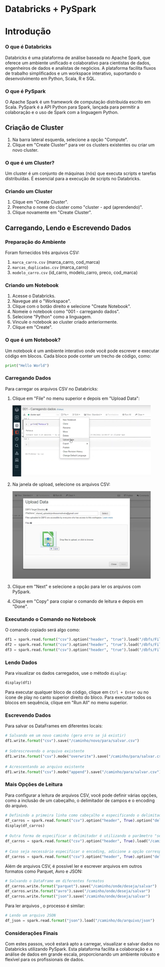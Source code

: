 # Databricks + PySpark
# Introdução

### O que é Databricks

Databricks é uma plataforma de análise baseada no Apache Spark, que oferece um ambiente unificado e colaborativo para cientistas de dados, engenheiros de dados e analistas de negócios. A plataforma facilita fluxos de trabalho simplificados e um workspace interativo, suportando o desenvolvimento em Python, Scala, R e SQL.

### O que é PySpark

O Apache Spark é um framework de computação distribuída escrito em Scala. PySpark é a API Python para Spark, lançada para permitir a colaboração e o uso de Spark com a linguagem Python.

## Criação de Cluster

1. Na barra lateral esquerda, selecione a opção "Compute".
2. Clique em "Create Cluster" para ver os clusters existentes ou criar um novo cluster.

### O que é um Cluster?

Um cluster é um conjunto de máquinas (nós) que executa scripts e tarefas distribuídas. É essencial para a execução de scripts no Databricks.

### Criando um Cluster

1. Clique em "Create Cluster".
2. Preencha o nome do cluster como "cluster - apd (aprendendo)".
3. Clique novamente em "Create Cluster".

## Carregando, Lendo e Escrevendo Dados

### Preparação do Ambiente

Foram fornecidos três arquivos CSV:

1. `marca_carro.csv` (marca_carro, cod_marca)
2. `marcas_duplicadas.csv` (marca_carro)
3. `modelo_carro.csv` (id_carro, modelo_carro, preco, cod_marca)

### Criando um Notebook

1. Acesse o Databricks.
2. Navegue até o "Workspace".
3. Clique com o botão direito e selecione "Create Notebook".
4. Nomeie o notebook como "001 - carregando dados".
5. Selecione "Python" como a linguagem.
6. Vincule o notebook ao cluster criado anteriormente.
7. Clique em "Create".

### O que é um Notebook?

Um notebook é um ambiente interativo onde você pode escrever e executar código em blocos. Cada bloco pode conter um trecho de código, como:

```python
print("Hello World")

```

### Carregando Dados

Para carregar os arquivos CSV no Databricks:

1. Clique em "File" no menu superior e depois em "Upload Data":
    
    <img src="./images/tutorial_1.png" alt="upload data image" width="450">
    
2. Na janela de upload, selecione os arquivos CSV:
    
    <img src="./images/tutorial_2.png" alt="upload data image" width="450">
    
3. Clique em "Next" e selecione a opção para ler os arquivos com PySpark.
4. Clique em "Copy" para copiar o comando de leitura e depois em "Done".

### Executando o Comando no Notebook

O comando copiado será algo como:

```python
df1 = spark.read.format("csv").option("header", "true").load("/dbfs/FileStore/tables/marca_carro.csv")
df2 = spark.read.format("csv").option("header", "true").load("/dbfs/FileStore/tables/marcas_duplicadas.csv")
df3 = spark.read.format("csv").option("header", "true").load("/dbfs/FileStore/tables/modelo_carro.csv")

```

### Lendo Dados

Para visualizar os dados carregados, use o método `display`:

```python
display(df1)

```

Para executar qualquer bloco de código, clique em `Ctrl + Enter` ou no ícone de play no canto superior direito do bloco. Para executar todos os blocos em sequência, clique em "Run All" no menu superior.

### Escrevendo Dados

Para salvar os DataFrames em diferentes locais:

```python
# Salvando em um novo caminho (gera erro se já existir)
df1.write.format("csv").save("/caminho/novo/para/salvar.csv")

# Sobrescrevendo o arquivo existente
df1.write.format("csv").mode("overwrite").save("/caminho/para/salvar.csv")

# Acrescentando ao arquivo existente
df1.write.format("csv").mode("append").save("/caminho/para/salvar.csv")

```

### Mais Opções de Leitura

Para configurar a leitura de arquivos CSV, você pode definir várias opções, como a inclusão de um cabeçalho, o delimitador de campos e o encoding do arquivo.

```python
# Definindo a primeira linha como cabeçalho e especificando o delimitador como vírgula
df_carros = spark.read.format("csv").option("header", True).option("delimiter", ",").load("/caminho/do/arquivo.csv")
display(df_carros)

# Outra forma de especificar o delimitador é utilizando o parâmetro "sep" diretamente no método load
df_carros = spark.read.format("csv").option("header", True).load("/caminho/do/arquivo.csv", sep=",")

# Caso seja necessário especificar o encoding, adicione a opção correspondente
df_carros = spark.read.format("csv").option("header", True).option("delimiter", ",").option("encoding", "utf-8").load("/caminho/do/arquivo.csv")

```

Além de arquivos CSV, é possível ler e escrever arquivos em outros formatos como Parquet, Avro e JSON:

```python
# Salvando o DataFrame em diferentes formatos
df_carros.write.format("parquet").save("/caminho/onde/deseja/salvar")
df_carros.write.format("avro").save("/caminho/onde/deseja/salvar")
df_carros.write.format("json").save("/caminho/onde/deseja/salvar")
```

Para ler arquivos , o processo é similar:

```python
# Lendo um arquivo JSON
df_json = spark.read.format("json").load("/caminho/do/arquivo/json")
```

### Considerações Finais

Com estes passos, você estará apto a carregar, visualizar e salvar dados no Databricks utilizando PySpark. Esta plataforma facilita a colaboração e a análise de dados em grande escala, proporcionando um ambiente robusto e flexível para os profissionais de dados.
